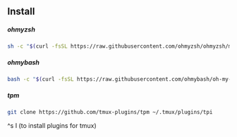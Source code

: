 ## Install

##### ohmyzsh
```sh
sh -c "$(curl -fsSL https://raw.githubusercontent.com/ohmyzsh/ohmyzsh/master/tools/install.sh)"
```

##### ohmybash
  ```bash
bash -c "$(curl -fsSL https://raw.githubusercontent.com/ohmybash/oh-my-bash/master/tools/install.sh)"
```

##### tpm
  ```bash
git clone https://github.com/tmux-plugins/tpm ~/.tmux/plugins/tpi
```
^s I (to install plugins for tmux)
